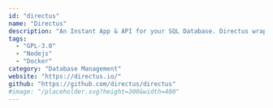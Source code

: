 ```yaml
---
id: "directus"
name: "Directus"
description: "An Instant App & API for your SQL Database. Directus wraps your new or existing SQL database with a realtime GraphQL+REST API for developers, and an intuitive admin app for non-technical users."
tags:
  - "GPL-3.0"
  - "Nodejs"
  - "Docker"
category: "Database Management"
website: "https://directus.io/"
github: "https://github.com/directus/directus"
#image: "/placeholder.svg?height=300&width=400"
---
```


